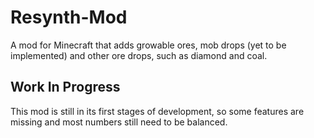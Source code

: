 # Resynth-Mod
A mod for Minecraft that adds growable ores, mob drops (yet to be implemented) and other ore drops, such as diamond and coal.

## Work In Progress
This mod is still in its first stages of development, so some features are missing and
most numbers still need to be balanced.
